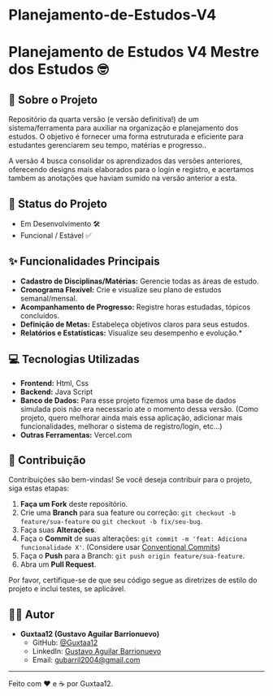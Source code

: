 # Planejamento-de-Estudos-V4

# Planejamento de Estudos V4  Mestre dos Estudos 🤓

## 🚀 Sobre o Projeto

Repositório da quarta versão (e versão definitiva!) de um sistema/ferramenta para auxiliar na organização e planejamento dos estudos. O objetivo é fornecer uma forma estruturada e eficiente para estudantes gerenciarem seu tempo, matérias e progresso..

A versão 4 busca consolidar os aprendizados das versões anteriores, oferecendo designs mais elaborados para o login e registro, e acertamos tambem as anotações que haviam sumido na versão anterior a esta.

## 🚧 Status do Projeto

* Em Desenvolvimento 🛠️
* Funcional / Estável ✅

## ✨ Funcionalidades Principais

* **Cadastro de Disciplinas/Matérias:** Gerencie todas as áreas de estudo.
* **Cronograma Flexível:** Crie e visualize seu plano de estudos semanal/mensal.
* **Acompanhamento de Progresso:** Registre horas estudadas, tópicos concluídos.
* **Definição de Metas:** Estabeleça objetivos claros para seus estudos.
* **Relatórios e Estatísticas:** Visualize seu desempenho e evolução.*

## 💻 Tecnologias Utilizadas

* **Frontend:** Html, Css
* **Backend:** Java Script
* **Banco de Dados:** Para esse projeto fizemos uma base de dados simulada pois não era necessario ate o momento dessa versão. (Como projeto, quero melhorar ainda mais essa aplicação, adicionar mais funcionalidades, melhorar o sistema de registro/login, etc...)
* **Outras Ferramentas:** Vercel.com

## 🤝 Contribuição

Contribuições são bem-vindas! Se você deseja contribuir para o projeto, siga estas etapas:

1.  **Faça um Fork** deste repositório.
2.  Crie uma **Branch** para sua feature ou correção: `git checkout -b feature/sua-feature` ou `git checkout -b fix/seu-bug`.
3.  Faça suas **Alterações**.
4.  Faça o **Commit** de suas alterações: `git commit -m 'feat: Adiciona funcionalidade X'`. (Considere usar [Conventional Commits](https://www.conventionalcommits.org/))
5.  Faça o **Push** para a Branch: `git push origin feature/sua-feature`.
6.  Abra um **Pull Request**.

Por favor, certifique-se de que seu código segue as diretrizes de estilo do projeto e inclui testes, se aplicável.

## 👨‍💻 Autor

* **Guxtaa12 (Gustavo Aguilar Barrionuevo)**
    * GitHub: [@Guxtaa12](https://github.com/Guxtaa12)
    * LinkedIn: [Gustavo Aguilar Barrionuevo](https://linkedin.com/in/gustavo-aguilar-barrionuevo-a803b623a/)
    * Email: gubarril2004@gmail.com

---

Feito com ❤️ e ☕ por Guxtaa12.
